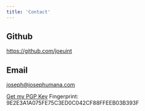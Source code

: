 ```yaml
---
title: 'Contact'
---
```


## Github

https://github.com/joeuint

## Email

<!--sse-->

[joseph@josephumana.com](mailto:joseph@josephumana.com)

[Get my PGP Key](/Joseph%20Umana%20joseph%40josephumana.com-%280xCF88FFEEB03B393F%29-public.asc)
Fingerprint: 9E2E3A1A075FE75C3ED0C042CF88FFEEB03B393F

<!--/sse-->
